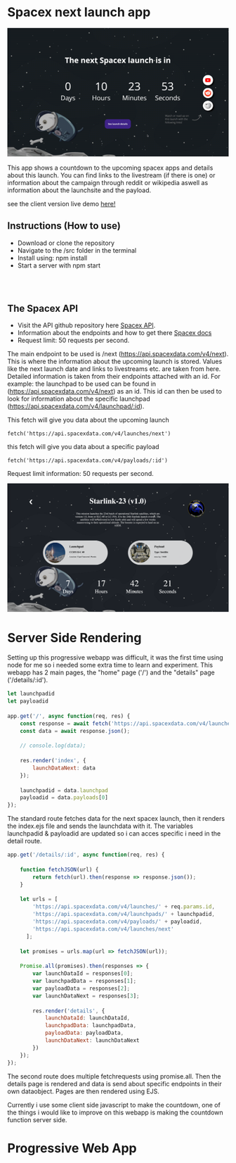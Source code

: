 # Spacex next launch app
![home](docs/img/home.gif "Home countdown")

This app shows a countdown to the upcoming spacex apps and details about this launch. You can find links to the livestream (if there is one) or information about the campaign through reddit or wikipedia aswell as information about the launchsite and the payload.

see the client version live demo [here!](https://jimmydekroon.github.io/web-app-from-scratch-2021/src/index.html)

## Instructions (How to use)
- Download or clone the repository
- Navigate to the /src folder in the terminal
- Install using: npm install
- Start a server with npm start

</br>
</br>

## The Spacex API

- Visit the API github repository here [Spacex API](https://github.com/r-spacex/SpaceX-API).
- Information about the endpoints and how to get there [Spacex docs](https://github.com/r-spacex/SpaceX-API/blob/master/docs/v4/README.md)
- Request limit: 50 requests per second.

The main endpoint to be used is /next (https://api.spacexdata.com/v4/next). This is where the information about the upcoming launch is stored. Values like the next launch date and links to livestreams etc. are taken from here. Detailed information is taken from their endpoints attached with an id. For example: the launchpad to be used can be found in (https://api.spacexdata.com/v4/next) as an id. This id can then be used to look for information about the specific launchpad (https://api.spacexdata.com/v4/launchpad/:id).

This fetch will give you data about the upcoming launch
```JS
fetch('https://api.spacexdata.com/v4/launches/next')
```

this fetch will give you data about a specific payload
```JS
fetch('https://api.spacexdata.com/v4/payloads/:id')
```

Request limit information: 50 requests per second.

![details](docs/img/details.png "Home countdown")

# Server Side Rendering
Setting up this progressive webapp was difficult, it was the first time using node for me so i needed some extra time to learn and experiment. This webapp has 2 main pages, the "home" page ('/') and the "details" page ('/details/:id').

```js 
let launchpadid
let payloadid

app.get('/', async function(req, res) {
	const response = await fetch('https://api.spacexdata.com/v4/launches/next');
	const data = await response.json();

	// console.log(data);

	res.render('index', {
		launchDataNext: data
	});

	launchpadid = data.launchpad
	payloadid = data.payloads[0]
});
```

The standard route fetches data for the next spacex launch, then it renders the index.ejs file and sends the launchdata with it. The variables launchpadid & payloadid are updated so i can acces specific i need in the detail route.

``` js
app.get('/details/:id', async function(req, res) {
	
	function fetchJSON(url) {
		return fetch(url).then(response => response.json());
	}

	let urls = [
		'https://api.spacexdata.com/v4/launches/' + req.params.id,
		'https://api.spacexdata.com/v4/launchpads/' + launchpadid,
		'https://api.spacexdata.com/v4/payloads/' + payloadid,
		'https://api.spacexdata.com/v4/launches/next'
	  ];
	
	let promises = urls.map(url => fetchJSON(url));
	
	Promise.all(promises).then(responses => {
		var launchDataId = responses[0];
    	var launchpadData = responses[1];
    	var payloadData = responses[2];
    	var launchDataNext = responses[3];

		res.render('details', {
			launchDataId: launchDataId,
			launchpadData: launchpadData,
			payloadData: payloadData,
			launchDataNext: launchDataNext
		})
	});
});
```

The second route does multiple fetchrequests using promise.all. Then the details page is rendered and data is send about specific endpoints in their own dataobject. Pages are then rendered using EJS.

Currently i use some client side javascript to make the countdown, one of the things i would like to improve on this webapp is making the countdown function server side.

# Progressive Web App


